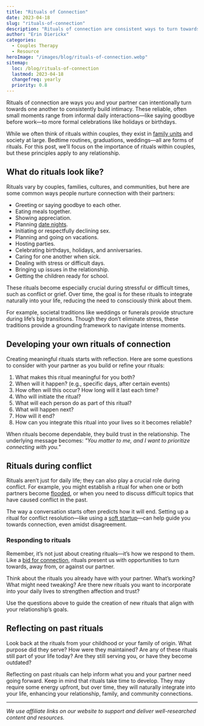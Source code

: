```yaml
---
title: "Rituals of Connection"
date: 2023-04-18
slug: "rituals-of-connection"
description: "Rituals of connection are consistent ways to turn towards your partner, building intimacy and trust through everyday actions."
author: "Erin Dierickx"
categories:
  - Couples Therapy
  - Resource
heroImage: "/images/blog/rituals-of-connection.webp"
sitemap:
  loc: /blog/rituals-of-connection
  lastmod: 2023-04-18
  changefreq: yearly
  priority: 0.8
---
```


Rituals of connection are ways you and your partner can intentionally turn towards one another to consistently build intimacy. These reliable, often small moments range from informal daily interactions—like saying goodbye before work—to more formal celebrations like holidays or birthdays.

While we often think of rituals within couples, they exist in [family units](https://amzn.to/3KErMys) and society at large. Bedtime routines, graduations, weddings—all are forms of rituals. For this post, we’ll focus on the importance of rituals within couples, but these principles apply to any relationship.

## What do rituals look like?

Rituals vary by couples, families, cultures, and communities, but here are some common ways people nurture connection with their partners:

- Greeting or saying goodbye to each other.
- Eating meals together.
- Showing appreciation.
- Planning [date nights](https://amzn.to/3KOa23A).
- Initiating or respectfully declining sex.
- Planning and going on vacations.
- Hosting parties.
- Celebrating birthdays, holidays, and anniversaries.
- Caring for one another when sick.
- Dealing with stress or difficult days.
- Bringing up issues in the relationship.
- Getting the children ready for school.

These rituals become especially crucial during stressful or difficult times, such as conflict or grief. Over time, the goal is for these rituals to integrate naturally into your life, reducing the need to consciously think about them. 

For example, societal traditions like weddings or funerals provide structure during life’s big transitions. Though they don’t eliminate stress, these traditions provide a grounding framework to navigate intense moments.

## Developing your own rituals of connection

Creating meaningful rituals starts with reflection. Here are some questions to consider with your partner as you build or refine your rituals:

1. What makes this ritual meaningful for you both?
2. When will it happen? (e.g., specific days, after certain events)
3. How often will this occur? How long will it last each time?
4. Who will initiate the ritual?
5. What will each person do as part of this ritual?
6. What will happen next?
7. How will it end?
8. How can you integrate this ritual into your lives so it becomes reliable?

When rituals become dependable, they build trust in the relationship. The underlying message becomes: _"You matter to me, and I want to prioritize connecting with you."_ 

## Rituals during conflict

Rituals aren’t just for daily life; they can also play a crucial role during conflict. For example, you might establish a ritual for when one or both partners become [flooded](https://www.erindtherapy.com/2022/07/27/what-to-do-when-flooded/), or when you need to discuss difficult topics that have caused conflict in the past.

The way a conversation starts often predicts how it will end. Setting up a ritual for conflict resolution—like using a [soft startup](https://www.gottman.com/blog/softening-startup/)—can help guide you towards connection, even amidst disagreement.

### Responding to rituals

Remember, it’s not just about creating rituals—it’s how we respond to them. Like a [bid for connection](https://www.erindtherapy.com/2022/02/04/bids-for-connection/), rituals present us with opportunities to turn towards, away from, or against our partner. 

Think about the rituals you already have with your partner. What’s working? What might need tweaking? Are there new rituals you want to incorporate into your daily lives to strengthen affection and trust?

Use the questions above to guide the creation of new rituals that align with your relationship’s goals.

## Reflecting on past rituals

Look back at the rituals from your childhood or your family of origin. What purpose did they serve? How were they maintained? Are any of these rituals still part of your life today? Are they still serving you, or have they become outdated?

Reflecting on past rituals can help inform what you and your partner need going forward. Keep in mind that rituals take time to develop. They may require some energy upfront, but over time, they will naturally integrate into your life, enhancing your relationship, family, and community connections.

---

*We use affiliate links on our website to support and deliver well-researched content and resources.*
